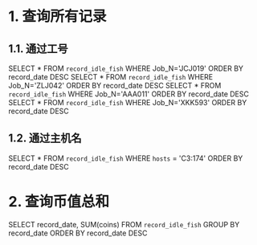 # 1. 查询所有记录

## 1.1. 通过工号

SELECT * FROM `record_idle_fish` WHERE Job_N='JCJ019' ORDER BY record_date DESC
SELECT * FROM `record_idle_fish` WHERE Job_N='ZLJ042' ORDER BY record_date DESC
SELECT * FROM `record_idle_fish` WHERE Job_N='AAA011' ORDER BY record_date DESC
SELECT * FROM `record_idle_fish` WHERE Job_N='XKK593' ORDER BY record_date DESC

## 1.2. 通过主机名

SELECT * FROM `record_idle_fish` WHERE `hosts` = 'C3:174' ORDER BY record_date DESC

# 2. 查询币值总和

SELECT record_date, SUM(coins) FROM `record_idle_fish` GROUP BY record_date ORDER BY record_date DESC